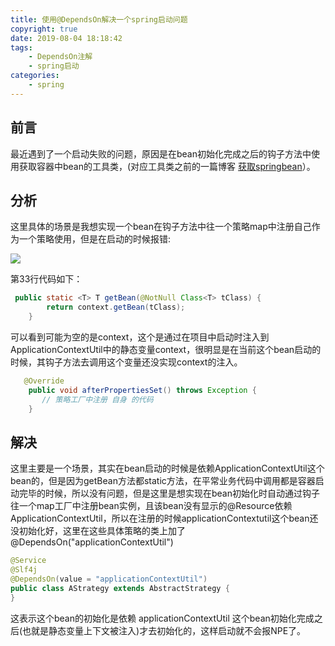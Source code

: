 ```yaml
---
title: 使用@DependsOn解决一个spring启动问题
copyright: true
date: 2019-08-04 18:18:42
tags:
	- DependsOn注解
	- spring启动
categories:
	- spring
---
```


## 前言

最近遇到了一个启动失败的问题，原因是在bean初始化完成之后的钩子方法中使用获取容器中bean的工具类，(对应工具类之前的一篇博客 [获取springbean]([https://zhanglijun1217.github.io/blog/2018/08/12/spring%E4%B8%AD%E6%A0%B9%E6%8D%AEApplication%E8%8E%B7%E5%8F%96BEAN%E7%9A%84%E5%B7%A5%E5%85%B7%E7%B1%BB/](https://zhanglijun1217.github.io/blog/2018/08/12/spring中根据Application获取BEAN的工具类/))）。

## 分析

这里具体的场景是我想实现一个bean在钩子方法中往一个策略map中注册自己作为一个策略使用，但是在启动的时候报错:

![](https://zlj1217-blog-image.oss-cn-hongkong.aliyuncs.com/DepnedsOn%E5%90%AF%E5%8A%A8%E6%8A%A5%E9%94%99.png)

第33行代码如下：

```java
 public static <T> T getBean(@NotNull Class<T> tClass) {
        return context.getBean(tClass);
    }
```

可以看到可能为空的是context，这个是通过在项目中启动时注入到ApplicationContextUtil中的静态变量context，很明显是在当前这个bean启动的时候，其钩子方法去调用这个变量还没实现context的注入。

```java
   @Override
    public void afterPropertiesSet() throws Exception {
       // 策略工厂中注册 自身 的代码
    }
```

## 解决

这里主要是一个场景，其实在bean启动的时候是依赖ApplicationContextUtil这个bean的，但是因为getBean方法都static方法，在平常业务代码中调用都是容器启动完毕的时候，所以没有问题，但是这里是想实现在bean初始化时自动通过钩子往一个map工厂中注册bean实例，且该bean没有显示的@Resource依赖ApplicationContextUtil，所以在注册的时候applicationContextutil这个bean还没初始化好，这里在这些具体策略的类上加了@DependsOn("applicationContextUtil")

```java
@Service
@Slf4j
@DependsOn(value = "applicationContextUtil")
public class AStrategy extends AbstractStrategy {
}
```

这表示这个bean的初始化是依赖 applicationContextUtil 这个bean初始化完成之后(也就是静态变量上下文被注入)才去初始化的，这样启动就不会报NPE了。